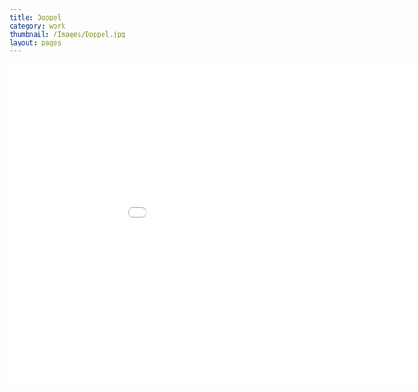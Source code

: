 ```yaml
---
title: Doppel
category: work
thumbnail: /Images/Doppel.jpg
layout: pages
---
```

<div style="text-align: center;">
<iframe src="//player.vimeo.com/video/64930657" width="1024" height="576" frameborder="0" webkitallowfullscreen mozallowfullscreen allowfullscreen></iframe>
</div>

